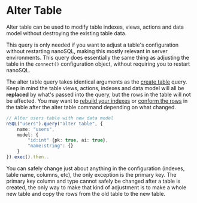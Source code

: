 # Alter Table

Alter table can be used to modify table indexes, views, actions and data model without destroying the existing table data.

This query is only needed if you want to adjust a table's configuration without restarting nanoSQL, making this mostly relevant in server environments.  This query does essentially the same thing as adjusting the table in the `connect()` configuration object, without requiring you to restart nanoSQL.

The alter table query takes identical arguments as the [create table](/docs/query/create-table) query.  Keep in mind the table views, actions, indexes and data model will all be **replaced** by what's passed into the query, but the rows in the table will not be affected.  You may want to [rebuild your indexes](/docs/query/rebuild-index) or [conform the rows](/docs/query/conform-rows) in the table after the alter table command depending on what changed.

```typescript
// Alter users table with new data model
nSQL("users").query("alter table", {
    name: "users",
    model: {
        "id:int" {pk: true, ai: true},
        "name:string": {}
    }
}).exec().then..
```

You can safely change just about anything in the configuration \(indexes, table name, columns, etc\), the only exception is the primary key.  The primary key column and type cannot safely be changed after a table is created, the only way to make that kind of adjustment is to make a whole new table and copy the rows from the old table to the new table.
